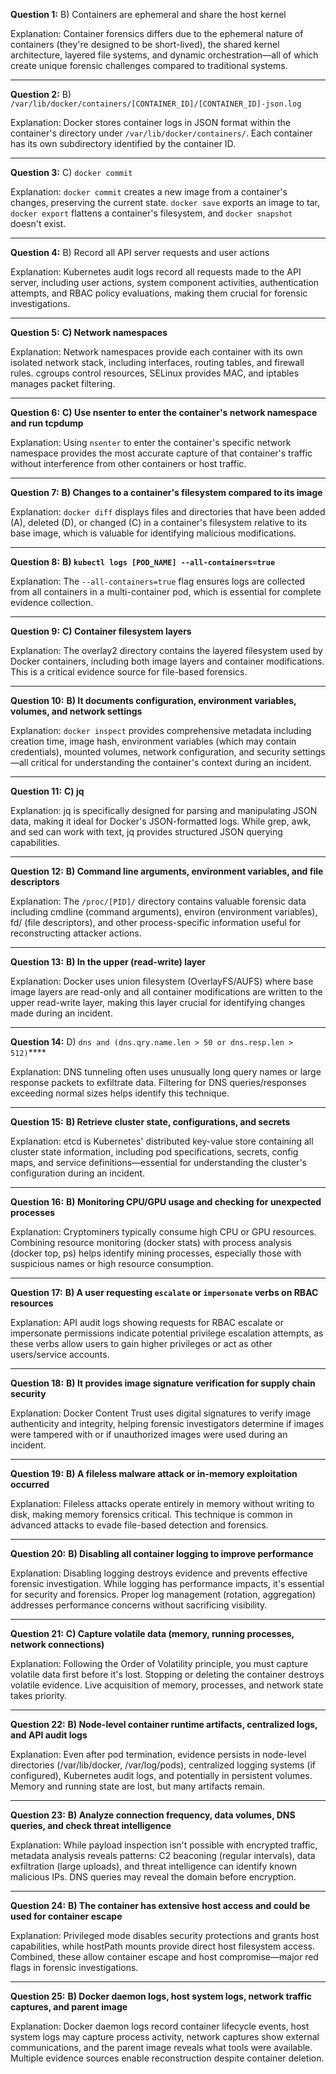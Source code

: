 **Question 1:** B) Containers are ephemeral and share the host kernel

Explanation: Container forensics differs due to the ephemeral nature of containers (they're designed to be short-lived), the shared kernel architecture, layered file systems, and dynamic orchestration—all of which create unique forensic challenges compared to traditional systems.

-----

**Question 2:** 
B) `/var/lib/docker/containers/[CONTAINER_ID]/[CONTAINER_ID]-json.log`

Explanation: Docker stores container logs in JSON format within the container's directory under `/var/lib/docker/containers/`. Each container has its own subdirectory identified by the container ID.

----

**Question 3:** C) `docker commit`

Explanation: `docker commit` creates a new image from a container's changes, preserving the current state. `docker save` exports an image to tar, `docker export` flattens a container's filesystem, and `docker snapshot` doesn't exist.

---

**Question 4:** B) Record all API server requests and user actions

Explanation: Kubernetes audit logs record all requests made to the API server, including user actions, system component activities, authentication attempts, and RBAC policy evaluations, making them crucial for forensic investigations.

---

**Question 5:** **C) Network namespaces**

Explanation: Network namespaces provide each container with its own isolated network stack, including interfaces, routing tables, and firewall rules. cgroups control resources, SELinux provides MAC, and iptables manages packet filtering.

---

**Question 6:** **C) Use nsenter to enter the container's network namespace and run tcpdump**

Explanation: Using `nsenter` to enter the container's specific network namespace provides the most accurate capture of that container's traffic without interference from other containers or host traffic.

----

**Question 7:** **B) Changes to a container's filesystem compared to its image**

Explanation: `docker diff` displays files and directories that have been added (A), deleted (D), or changed (C) in a container's filesystem relative to its base image, which is valuable for identifying malicious modifications.

----

**Question 8:** **B) `kubectl logs [POD_NAME] --all-containers=true`**

Explanation: The `--all-containers=true` flag ensures logs are collected from all containers in a multi-container pod, which is essential for complete evidence collection.

---

**Question 9:** **C) Container filesystem layers**

Explanation: The overlay2 directory contains the layered filesystem used by Docker containers, including both image layers and container modifications. This is a critical evidence source for file-based forensics.

----

**Question 10:** **B) It documents configuration, environment variables, volumes, and network settings**

Explanation: `docker inspect` provides comprehensive metadata including creation time, image hash, environment variables (which may contain credentials), mounted volumes, network configuration, and security settings—all critical for understanding the container's context during an incident.

----

**Question 11:** **C) jq**

Explanation: jq is specifically designed for parsing and manipulating JSON data, making it ideal for Docker's JSON-formatted logs. While grep, awk, and sed can work with text, jq provides structured JSON querying capabilities.

----

**Question 12:** **B) Command line arguments, environment variables, and file descriptors**

Explanation: The `/proc/[PID]/` directory contains valuable forensic data including cmdline (command arguments), environ (environment variables), fd/ (file descriptors), and other process-specific information useful for reconstructing attacker actions.

----

**Question 13:** **B) In the upper (read-write) layer**

Explanation: Docker uses union filesystem (OverlayFS/AUFS) where base image layers are read-only and all container modifications are written to the upper read-write layer, making this layer crucial for identifying changes made during an incident.

-----

**Question 14:** D) `dns and (dns.qry.name.len > 50 or dns.resp.len > 512)`****

Explanation: DNS tunneling often uses unusually long query names or large response packets to exfiltrate data. Filtering for DNS queries/responses exceeding normal sizes helps identify this technique.

----

**Question 15:** **B) Retrieve cluster state, configurations, and secrets**

Explanation: etcd is Kubernetes' distributed key-value store containing all cluster state information, including pod specifications, secrets, config maps, and service definitions—essential for understanding the cluster's configuration during an incident.

----

**Question 16:** **B) Monitoring CPU/GPU usage and checking for unexpected processes**

Explanation: Cryptominers typically consume high CPU or GPU resources. Combining resource monitoring (docker stats) with process analysis (docker top, ps) helps identify mining processes, especially those with suspicious names or high resource consumption.

----

**Question 17:** **B) A user requesting `escalate` or `impersonate` verbs on RBAC resources**

Explanation: API audit logs showing requests for RBAC escalate or impersonate permissions indicate potential privilege escalation attempts, as these verbs allow users to gain higher privileges or act as other users/service accounts.

----

**Question 18:** **B) It provides image signature verification for supply chain security**

Explanation: Docker Content Trust uses digital signatures to verify image authenticity and integrity, helping forensic investigators determine if images were tampered with or if unauthorized images were used during an incident.

-----

**Question 19:** **B) A fileless malware attack or in-memory exploitation occurred**

Explanation: Fileless attacks operate entirely in memory without writing to disk, making memory forensics critical. This technique is common in advanced attacks to evade file-based detection and forensics.

------

**Question 20:** **B) Disabling all container logging to improve performance**

Explanation: Disabling logging destroys evidence and prevents effective forensic investigation. While logging has performance impacts, it's essential for security and forensics. Proper log management (rotation, aggregation) addresses performance concerns without sacrificing visibility.

----

**Question 21:** **C) Capture volatile data (memory, running processes, network connections)**

Explanation: Following the Order of Volatility principle, you must capture volatile data first before it's lost. Stopping or deleting the container destroys volatile evidence. Live acquisition of memory, processes, and network state takes priority.

------

**Question 22:** **B) Node-level container runtime artifacts, centralized logs, and API audit logs**

Explanation: Even after pod termination, evidence persists in node-level directories (/var/lib/docker, /var/log/pods), centralized logging systems (if configured), Kubernetes audit logs, and potentially in persistent volumes. Memory and running state are lost, but many artifacts remain.

----

**Question 23:** **B) Analyze connection frequency, data volumes, DNS queries, and check threat intelligence**

Explanation: While payload inspection isn't possible with encrypted traffic, metadata analysis reveals patterns: C2 beaconing (regular intervals), data exfiltration (large uploads), and threat intelligence can identify known malicious IPs. DNS queries may reveal the domain before encryption.

----

**Question 24:** **B) The container has extensive host access and could be used for container escape**

Explanation: Privileged mode disables security protections and grants host capabilities, while hostPath mounts provide direct host filesystem access. Combined, these allow container escape and host compromise—major red flags in forensic investigations.

-----

**Question 25:** **B) Docker daemon logs, host system logs, network traffic captures, and parent image**

Explanation: Docker daemon logs record container lifecycle events, host system logs may capture process activity, network captures show external communications, and the parent image reveals what tools were available. Multiple evidence sources enable reconstruction despite container deletion.


